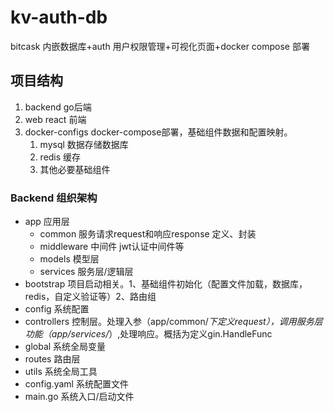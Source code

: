 # kv-auth-db

bitcask 内嵌数据库+auth 用户权限管理+可视化页面+docker compose 部署

## 项目结构

1. backend go后端
2. web react 前端
3. docker-configs docker-compose部署，基础组件数据和配置映射。
    1. mysql 数据存储数据库
    2. redis 缓存
    3. 其他必要基础组件

### Backend 组织架构

* app 应用层
    * common 服务请求request和响应response 定义、封装
    * middleware 中间件 jwt认证中间件等
    * models 模型层
    * services 服务层/逻辑层
* bootstrap 项目启动相关。1、基础组件初始化（配置文件加载，数据库，redis，自定义验证等）2、路由组
* config 系统配置
* controllers 控制层。处理入参（app/common/*下定义request），调用服务层功能（app/services/*）,处理响应。概括为定义gin.HandleFunc
* global 系统全局变量
* routes 路由层
* utils 系统全局工具
* config.yaml 系统配置文件
* main.go 系统入口/启动文件
